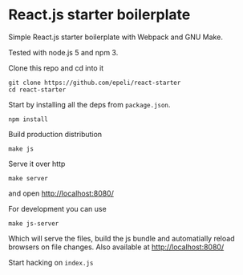 
# React.js starter boilerplate


Simple React.js starter boilerplate with Webpack and GNU Make.

Tested with node.js 5 and npm 3.


Clone this repo and cd into it

    git clone https://github.com/epeli/react-starter
    cd react-starter

Start by installing all the deps from `package.json`.

    npm install

Build production distribution

    make js

Serve it over http

    make server

and open <http://localhost:8080/>

For development you can use

    make js-server

Which will serve the files, build the js bundle and automatially reload
browsers on file changes. Also available at <http://localhost:8080/>

Start hacking on `index.js`
